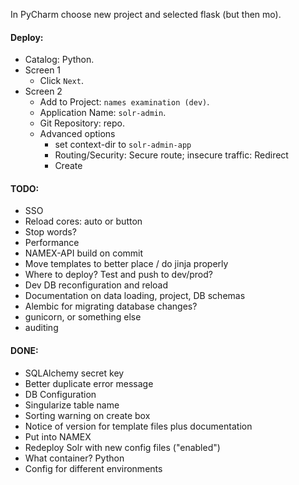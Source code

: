 In PyCharm choose new project and selected flask (but then mo).


#### Deploy:
* Catalog: Python.
* Screen 1
  * Click `Next`.
* Screen 2
  * Add to Project: `names examination (dev)`.
  * Application Name: `solr-admin`.
  * Git Repository: repo.
  * Advanced options
    * set context-dir to `solr-admin-app`
    * Routing/Security: Secure route; insecure traffic: Redirect
    * Create


#### TODO:
* SSO
* Reload cores: auto or button
* Stop words?
* Performance
* NAMEX-API build on commit
* Move templates to better place / do jinja properly
* Where to deploy? Test and push to dev/prod?
* Dev DB reconfiguration and reload
* Documentation on data loading, project, DB schemas
* Alembic for migrating database changes?
* gunicorn, or something else
* auditing


#### DONE:
* SQLAlchemy secret key
* Better duplicate error message
* DB Configuration
* Singularize table name
* Sorting warning on create box
* Notice of version for template files plus documentation
* Put into NAMEX
* Redeploy Solr with new config files ("enabled")
* What container? Python
* Config for different environments
